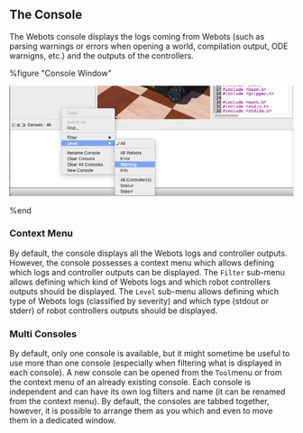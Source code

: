 ## The Console

The Webots console displays the logs coming from Webots (such as parsing warnings or errors when opening a world, compilation output, ODE warnigns, etc.) and the outputs of the controllers.


%figure "Console Window"

![console.jpg](images/console.jpg)

%end

### Context Menu

By default, the console displays all the Webots logs and controller outputs.
However, the console possesses a context menu which allows defining which logs and controller outputs can be displayed.
The `Filter` sub-menu allows defining which kind of Webots logs and which robot controllers outputs should be displayed.
The `Level` sub-menu allows defining which type of Webots logs (classified by severity) and which type (stdout or stderr) of robot controllers outputs should be displayed.

### Multi Consoles

By default, only one console is available, but it might sometime be useful to use more than one console (especially when filtering what is displayed in each console).
A new console can be opened from the `Tool`menu or from the context menu of an already existing console.
Each console is independent and can have its own log filters and name (it can be renamed from the context menu).
By default, the consoles are tabbed together, however, it is possible to arrange them as you which and even to move them in a dedicated window.
